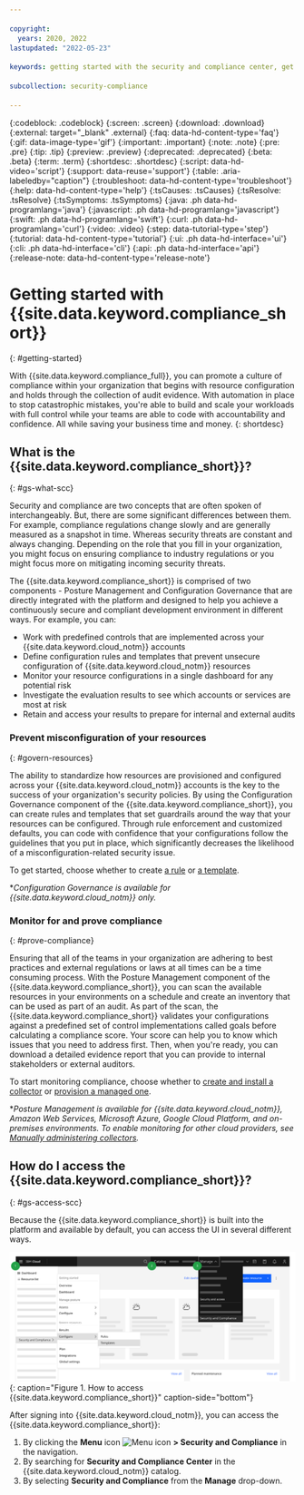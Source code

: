 ```yaml
---

copyright:
  years: 2020, 2022
lastupdated: "2022-05-23"

keywords: getting started with the security and compliance center, get started, security, compliance

subcollection: security-compliance

---
```


{:codeblock: .codeblock}
{:screen: .screen}
{:download: .download}
{:external: target="_blank" .external}
{:faq: data-hd-content-type='faq'}
{:gif: data-image-type='gif'}
{:important: .important}
{:note: .note}
{:pre: .pre}
{:tip: .tip}
{:preview: .preview}
{:deprecated: .deprecated}
{:beta: .beta}
{:term: .term}
{:shortdesc: .shortdesc}
{:script: data-hd-video='script'}
{:support: data-reuse='support'}
{:table: .aria-labeledby="caption"}
{:troubleshoot: data-hd-content-type='troubleshoot'}
{:help: data-hd-content-type='help'}
{:tsCauses: .tsCauses}
{:tsResolve: .tsResolve}
{:tsSymptoms: .tsSymptoms}
{:java: .ph data-hd-programlang='java'}
{:javascript: .ph data-hd-programlang='javascript'}
{:swift: .ph data-hd-programlang='swift'}
{:curl: .ph data-hd-programlang='curl'}
{:video: .video}
{:step: data-tutorial-type='step'}
{:tutorial: data-hd-content-type='tutorial'}
{:ui: .ph data-hd-interface='ui'}
{:cli: .ph data-hd-interface='cli'}
{:api: .ph data-hd-interface='api'}
{:release-note: data-hd-content-type='release-note'}

# Getting started with {{site.data.keyword.compliance_short}}
{: #getting-started}

With {{site.data.keyword.compliance_full}}, you can promote a culture of compliance within your organization that begins with resource configuration and holds through the collection of audit evidence. With automation in place to stop catastrophic mistakes, you're able to build and scale your workloads with full control while your teams are able to code with accountability and confidence. All while saving your business time and money.
{: shortdesc}



## What is the {{site.data.keyword.compliance_short}}?
{: #gs-what-scc}

Security and compliance are two concepts that are often spoken of interchangeably. But, there are some significant differences between them. For example, compliance regulations change slowly and are generally measured as a snapshot in time. Whereas security threats are constant and always changing. Depending on the role that you fill in your organization, you might focus on ensuring compliance to industry regulations or you might focus more on mitigating incoming security threats.





The {{site.data.keyword.compliance_short}} is comprised of two components - Posture Management and Configuration Governance that are directly integrated with the platform and designed to help you achieve a continuously secure and compliant development environment in different ways. For example, you can:

* Work with predefined controls that are implemented across your {{site.data.keyword.cloud_notm}} accounts
* Define configuration rules and templates that prevent unsecure configuration of {{site.data.keyword.cloud_notm}} resources
* Monitor your resource configurations in a single dashboard for any potential risk
* Investigate the evaluation results to see which accounts or services are most at risk
* Retain and access your results to prepare for internal and external audits



### Prevent misconfiguration of your resources
{: #govern-resources}

The ability to standardize how resources are provisioned and configured across your {{site.data.keyword.cloud_notm}} accounts is the key to the success of your organization's security policies. By using the Configuration Governance component of the {{site.data.keyword.compliance_short}}, you can create rules and templates that set guardrails around the way that your resources can be configured. Through rule enforcement and customized defaults, you can code with confidence that your configurations follow the guidelines that you put in place, which significantly decreases the likelihood of a misconfiguration-related security issue.

To get started, choose whether to create [a rule](/docs/security-compliance?topic=security-compliance-rules-define) or [a template](/docs/security-compliance?topic=security-compliance-templates-define).

&ast;*Configuration Governance is available for {{site.data.keyword.cloud_notm}} only.*

### Monitor for and prove compliance
{: #prove-compliance}

Ensuring that all of the teams in your organization are adhering to best practices and external regulations or laws at all times can be a time consuming process. With the Posture Management component of the {{site.data.keyword.compliance_short}}, you can scan the available resources in your environments on a schedule and create an inventory that can be used as part of an audit. As part of the scan, the {{site.data.keyword.compliance_short}} validates your configurations against a predefined set of control implementations called goals before calculating a compliance score. Your score can help you to know which issues that you need to address first. Then, when you're ready, you can download a detailed evidence report that you can provide to internal stakeholders or external auditors.

To start monitoring compliance, choose whether to [create and install a collector](/docs/security-compliance?topic=security-compliance-ibm-customer-collector) or [provision a managed one](/docs/security-compliance?topic=security-compliance-monitor-ibm-collector).

&ast;*Posture Management is available for {{site.data.keyword.cloud_notm}}, Amazon Web Services, Microsoft Azure, Google Cloud Platform, and on-premises environments. To enable monitoring for other cloud providers, see [Manually administering collectors](/docs/security-compliance?topic=security-compliance-collector-manual).*



## How do I access the {{site.data.keyword.compliance_short}}?
{: #gs-access-scc}

Because the {{site.data.keyword.compliance_short}} is built into the platform and available by default, you can access the UI in several different ways.


![The diagram shows the three different ways in which you can access the Security and Compliance Center UI.](images/get-started-ui.svg){: caption="Figure 1. How to access {{site.data.keyword.compliance_short}}" caption-side="bottom"}


After signing into {{site.data.keyword.cloud_notm}}, you can access the {{site.data.keyword.compliance_short}}:

1. By clicking the **Menu** icon ![Menu icon](../icons/icon_hamburger.svg) **> Security and Compliance** in the navigation.
2. By searching for **Security and Compliance Center** in the {{site.data.keyword.cloud_notm}} catalog.
3. By selecting **Security and Compliance** from the **Manage** drop-down.


